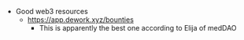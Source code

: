   * Good web3 resources
    * https://app.dework.xyz/bounties
      * This is apparently the best one according to Elija of medDAO